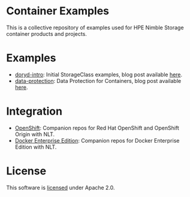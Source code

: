 # Container Examples
This is a collective repository of examples used for HPE Nimble Storage container products and projects.

# Examples
* [doryd-intro](dory/doryd-intro): Initial StorageClass examples, blog post available [here](https://developer.hpe.com/blog/doryd-a-dynamic-provisioner-for-docker-volume-plugins).
* [data-protection](blogs/data-protection): Data Protection for Containers, blog post available [here](https://community.hpe.com/t5/HPE-Storage-Tech-Insiders/Data-Protection-for-Containers-Part-I-Backup/ba-p/7002477).

# Integration
* [OpenShift](NLT/OpenShift): Companion repos for Red Hat OpenShift and OpenShift Origin with NLT.
* [Docker Enterprise Edition](NLT/DockerEE): Companion repos for Docker Enterprise Edition with NLT.

# License
This software is [licensed](LICENSE) under Apache 2.0.
